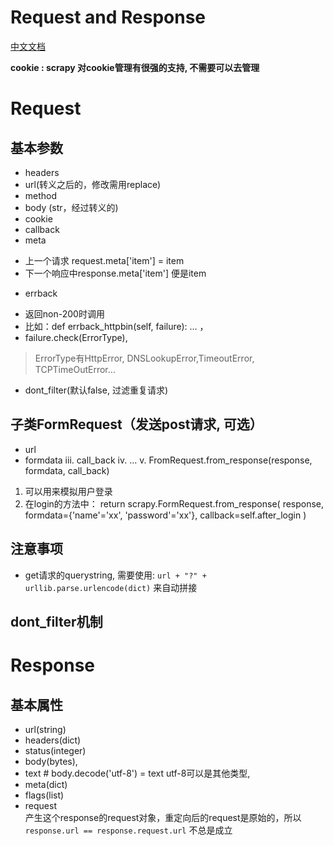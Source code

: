 # Request and Response
[中文文档](https://scrapy-chs.readthedocs.io/zh_CN/latest/topics/request-response.html)

**cookie : scrapy 对cookie管理有很强的支持, 不需要可以去管理**


# Request

## 基本参数
- headers
- url(转义之后的，修改需用replace)
- method
- body (str，经过转义的)
- cookie
- callback
- meta 
 + 上一个请求 request.meta['item'] = item
 + 下一个响应中response.meta['item'] 便是item
- errback
 + 返回non-200时调用
 + 比如：def errback_httpbin(self, failure): … ，
 + failure.check(ErrorType),    
 > ErrorType有HttpError, DNSLookupError,TimeoutError, TCPTimeOutError…

- dont_filter(默认false, 过滤重复请求)

## 子类FormRequest（发送post请求, 可选）
- url
- formdata
iii. call_back
iv. …
v. FromRequest.from_response(response, formdata, call_back)
1) 可以用来模拟用户登录
2) 在login的方法中： return scrapy.FormRequest.from_response(
	response,
	formdata={'name'='xx', 'password'='xx'},
	callback=self.after_login
	)

## 注意事项

- get请求的querystring, 需要使用: ``` url + "?" + urllib.parse.urlencode(dict) ``` 来自动拼接


## dont_filter机制

# Response

## 基本属性
- url(string)
- headers(dict)
- status(integer)
- body(bytes), 
- text   # body.decode('utf-8') = text  utf-8可以是其他类型, <meta charset="UTF-8">
- meta(dict)
- flags(list)
- request  
  产生这个response的request对象，重定向后的request是原始的，所以`response.url == response.request.url` 不总是成立
